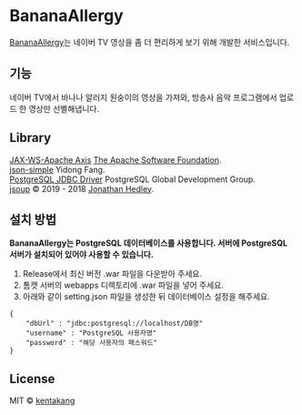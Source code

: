 # BananaAllergy
[BananaAllergy](https://bam.kentakang.com)는 네이버 TV 영상을 좀 더 편리하게 보기 위해 개발한 서비스입니다.
## 기능
네이버 TV에서 바나나 알러지 원숭이의 영상을 가져와, 방송사 음악 프로그램에서 업로드 한 영상만 선별해냅니다.
## Library
[JAX-WS-Apache Axis](https://axis.apache.org/axis2/java/core/index.html) [The Apache Software Foundation](http://www.apache.org).  
[json-simple](https://code.google.com/archive/p/json-simple/) Yidong Fang.  
[PostgreSQL JDBC Driver](https://jdbc.postgresql.org/) PostgreSQL Global Development Group.  
[jsoup](https://jsoup.org) © 2019 - 2018 [Jonathan Hedley](https://jhy.io).
## 설치 방법
**BananaAllergy는 PostgreSQL 데이터베이스를 사용합니다. 서버에 PostgreSQL 서버가 설치되어 있어야 사용할 수 있습니다.**
1. Release에서 최신 버전 .war 파일을 다운받아 주세요.
2. 톰캣 서버의 webapps 디렉토리에 .war 파일을 넣어 주세요.
3. 아래와 같이 setting.json 파일을 생성한 뒤 데이터베이스 설정을 해주세요.  
```
{
    "dbUrl" : "jdbc:postgresql://localhost/DB명"
    "username" : "PostgreSQL 사용자명"
    "password" : "해당 사용자의 패스워드"
}
```
## License
MIT © [kentakang](http://kentakang.com)
